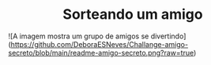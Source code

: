 <h1 align="center"> Sorteando um amigo </h1>

![A imagem mostra um grupo de amigos se divertindo] (https://github.com/DeboraESNeves/Challange-amigo-secreto/blob/main/readme-amigo-secreto.png?raw=true)
